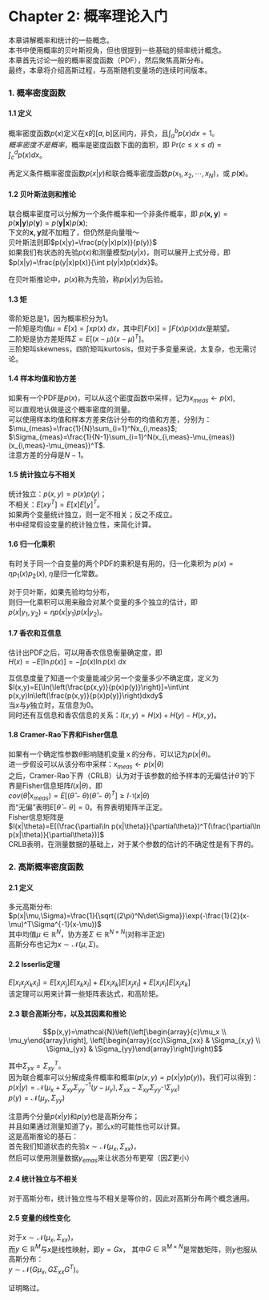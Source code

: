 # Chapter 2: 概率理论入门

本章讲解概率和统计的一些概念。  
本书中使用概率的贝叶斯视角，但也很提到一些基础的频率统计概念。  
本章首先讨论一般的概率密度函数（PDF），然后聚焦高斯分布。  
最终，本章将介绍高斯过程，与高斯随机变量场的连续时间版本。

### 1. 概率密度函数

#### 1.1 定义

概率密度函数$p(x)$定义在x的$[a,b]$区间内，非负，且$\int_a^bp(x)dx=1$。  
*概率密度不是概率*，概率是密度函数下面的面积，即
$\text{Pr}(c\leq x\leq d)=\int_c^dp(x)dx$。

再定义条件概率密度函数$p(x|y)$和联合概率密度函数$p(x_1,x_2,\cdots,x_N)$，或
$p(\bm{x})$。

#### 1.2 贝叶斯法则和推论

联合概率密度可以分解为一个条件概率和一个非条件概率，即
$p(\bm{x,y})=p(\bm{x|y})p(\bm{y})=p(\bm{y|x})p(\bm{x})$;  
下文的$\bm{x,y}$就不加粗了，但仍然是向量哦～  
贝叶斯法则即$p(x|y)=\frac{p(y|x)p(x)}{p(y)}$  
如果我们有状态的先验$p(x)$和测量模型$p(y|x)$，则可以展开上式分母，即  
$p(x|y)=\frac{p(y|x)p(x)}{\int p(y|x)p(x)dx}$。

在贝叶斯推论中，$p(x)$称为先验，称$p(x|y)$为后验。

#### 1.3 矩

零阶矩总是1，因为概率积分为1。  
一阶矩是均值$\mu=E[x]=\int xp(x)\ dx$，其中$E[F(x)]=\int F(x)p(x)dx$是期望。  
二阶矩是协方差矩阵$\Sigma=E[(x-\mu)(x-\mu)^T]$。  
三阶矩叫skewness，四阶矩叫kurtosis，但对于多变量来说，太复杂，也无需讨论。

#### 1.4 样本均值和协方差

如果有一个PDF是$p(x)$，可以从这个密度函数中采样，记为$x_{meas}\gets p(x)$,   
可以直观地认做是这个概率密度的测量。  
可以使用样本均值和样本方差来估计分布的均值和方差，分别为：  
$\mu_{meas}=\frac{1}{N}\sum_{i=1}^Nx_{i,meas}$;  
$\Sigma_{meas}=\frac{1}{N-1}\sum_{i=1}^N(x_{i,meas}-\mu_{meas})(x_{i,meas}-\mu_{meas})^T$.  
注意方差的分母是$N-1$。

#### 1.5 统计独立与不相关

统计独立：$p(x,y)=p(x)p(y)$；  
不相关：$E[xy^T]=E[x]E[y]^T$。  
如果两个变量统计独立，则一定不相关；反之不成立。  
书中经常假设变量的统计独立性，来简化计算。

#### 1.6 归一化乘积

有时关于同一个自变量的两个PDF的乘积是有用的，归一化乘积为
$p(x)=\eta p_1(x)p_2(x)$, $\eta$是归一化常数。

对于贝叶斯，如果先验均匀分布，  
则归一化乘积可以用来融合对某个变量的多个独立的估计，即  
$p(x|y_1,y_2)=\eta p(x|y_1)p(x|y_2)$。

#### 1.7 香农和互信息

估计出PDF之后，可以用香农信息衡量确定度，即  
$H(x)=-E[\ln p(x)]=-\int p(x)\ln p(x)\ dx$  

互信息度量了知道一个变量能减少另一个变量多少不确定度，定义为  
$I(x,y)=E[\ln(\left(\frac{p(x,y)}{p(x)p(y)}\right)]=\int\int p(x,y)ln\left(\frac{p(x,y)}{p(x)p(y)}\right)dxdy$  
当$x$与$y$独立时，互信息为0。  
同时还有互信息和香农信息的关系：$I(x,y)=H(x)+H(y)-H(x,y)$。

#### 1.8 Cramer-Rao下界和Fisher信息

如果有一个确定性参数$\theta$影响随机变量ｘ的分布，可以记为$p(x|\theta)$。  
进一步假设可以从该分布中采样：$x_{meas}\gets p(x|\theta)$  
之后，Cramer-Rao下界（CRLB）认为对于该参数的给予样本的无偏估计$\hat{\theta}$
的下界是Fisher信息矩阵$I(x|\theta)$，即  
$cov(\hat{\theta}|x_{meas})=E[(\hat{\theta}-\theta)(\hat{\theta}-\theta)^T]\geq I_^{-1}(x|\theta)$  
而“无偏”表明$E[\hat{\theta}-\theta]=0$。有界表明矩阵半正定。  
Fisher信息矩阵是  
$I(x|\theta)=E[(\frac{\partial\ln p(x|\theta)}{\partial\theta})^T(\frac{\partial\ln p(x|\theta)}{\partial\theta})]$  
CRLB表明，在测量数据的基础上，对于某个参数的估计的不确定性是有下界的。  

### 2. 高斯概率密度函数

#### 2.1 定义

多元高斯分布:  
$p(x|\mu,\Sigma)=\frac{1}{\sqrt{(2\pi)^N\det\Sigma}}\exp(-\frac{1}{2}(x-\mu)^T\Sigma^{-1}(x-\mu))$  
其中均值$\mu\in\mathbb{R}^N$，协方差$\Sigma\in\mathbb{R}^{N\times N}$(对称半正定)  
高斯分布也记为$x\sim\mathcal{N}(\mu,\Sigma)$。

#### 2.2 Isserlis定理

$E[x_ix_jx_kx_l]=E[x_ix_j]E[x_kx_l]+E[x_ix_k]E[x_jx_l]+E[x_ix_l]E[x_jx_k]$  
该定理可以用来计算一些矩阵表达式，和高阶矩。

#### 2.3 联合高斯分布，以及其因素和推论

$$p(x,y)=\mathcal{N}\left(\left[\begin{array}{c}\mu_x \\ \mu_y\end{array}\right], \left[\begin{array}{cc}\Sigma_{xx} & \Sigma_{x,y} \\ \Sigma_{yx} & \Sigma_{yy}\end{array}\right]\right)$$

其中$\Sigma_{yx}=\Sigma_{xy}^T$。  
因为联合概率可以分解成条件概率和概率($p(x,y)=p(x|y)p(y)$)，我们可以得到：  
$p(x|y)=\mathcal{N}(\mu_x+\Sigma_{xy}\Sigma_{yy}^{-1}(y-\mu_y),\Sigma_{xx}-\Sigma_{xy}\Sigma_{yy}^_{-1}\Sigma_{yx})$  
$p(y)=\mathcal{N}(\mu_y,\Sigma_{yy})$

注意两个分量$p(x|y)$和$p(y)$也是高斯分布；  
并且如果通过测量知道了y，那么x的可能性也可以计算。  
这是高斯推论的基石：  
首先我们知道状态的先验$x\sim\mathcal{N}(\mu_x,\Sigma_{xx})$，  
然后可以使用测量数据$y_{emas}$来让状态分布更窄（因$\Sigma$更小）  

#### 2.4 统计独立与不相关

对于高斯分布，统计独立性与不相关是等价的，因此对高斯分布两个概念通用。

#### 2.5 变量的线性变化

对于$x\sim\mathcal{N}(\mu_x,\Sigma_{xx})$，  
而$y\in\mathbb{R}^M$与$x$是线性映射，即$y=Gx$，
其中$G\in\mathbb{R}^{M\times N}$是常数矩阵，则$y$也服从高斯分布：  
$y\sim\mathcal{N}(G\mu_x, G\Sigma_{xx}G^T)$。  

证明略过。


